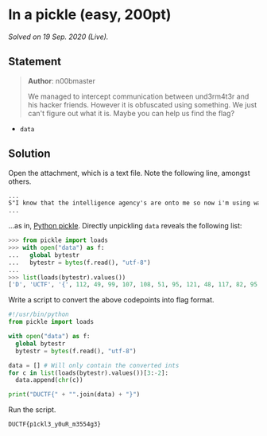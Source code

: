 <!-- SPDX-License-Identifier: CC-BY-NC-ND-4.0 -->
# In a pickle (easy, 200pt)

_Solved on 19 Sep. 2020 (Live)._

## Statement

> **Author**: n00bmaster
>
> We managed to intercept communication between und3rm4t3r and his hacker friends. However it is obfuscated using
> something. We just can't figure out what it is. Maybe you can help us find the flag?

- `data`

## Solution

Open the attachment, which is a text file. Note the following line, amongst others.

```txt
...
S"I know that the intelligence agency's are onto me so now i'm using ways to evade them: I am just glad that you know how to use pickle. Anyway the flag is "
...
```

...as in, [Python pickle](https://docs.python.org/3/library/pickle.html). Directly unpickling `data` reveals the
following list:

```py
>>> from pickle import loads
>>> with open("data") as f:
...   global bytestr
...   bytestr = bytes(f.read(), "utf-8")
...
>>> list(loads(bytestr).values())
['D', 'UCTF', '{', 112, 49, 99, 107, 108, 51, 95, 121, 48, 117, 82, 95, 109, 51, 53, 53, 52, 103, 51, '}', "I know that the intelligence agency's are onto me so now i'm using ways to evade them: I am just glad that you know how to use pickle. Anyway the flag is "]
```

Write a script to convert the above codepoints into flag format.

```py
#!/usr/bin/python
from pickle import loads

with open("data") as f:
  global bytestr
  bytestr = bytes(f.read(), "utf-8")

data = [] # Will only contain the converted ints
for c in list(loads(bytestr).values())[3:-2]:
  data.append(chr(c))

print("DUCTF{" + "".join(data) + "}")
```

Run the script.

```txt
DUCTF{p1ckl3_y0uR_m3554g3}
```
